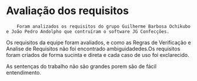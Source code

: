 # Avaliação dos requisitos

    	Foram analizados os requisitos do grupo Guilherme Barbosa Ochikubo e João Pedro Andolpho que contruíram o software JG Confecções.

Os requisitos da equipe foram avaliados, e como as Regras de Verificação e Analise de Requisitos não foi encontrado ambiguidadedes.Os requisitos foram criados de forma sucinta e direta e cada caso de uso foi exclarecido.

As sentenças do trabalho não são grandes porem são de fácil entendimento.
